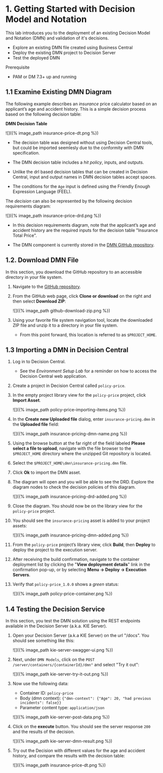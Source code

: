 # 1. Getting Started with Decision Model and Notation

This lab introduces you to the deployment of an existing Decision Model and Notation (DMN) and validation of it's decisions.

-   Explore an existing DMN file created using Business Central
-   Deploy the existing DMN project to Decision Server
-   Test the deployed DMN

Prerequisite

-   PAM or DM 7.3+ up and running

## 1.1 Examine Existing DMN Diagram

The following example describes an *insurance* price calculator based on an applicant’s age and accident history. This is a simple decision process based on the following decision table:

**DMN Decision Table**

![]({%  image_path insurance-price-dt.png %})

-   The decision table was designed without using Decision Central tools, but could be imported seemlesly due to the conformity with DMN specification.

-   The DMN decision table includes a *hit policy*, inputs, and outputs.

-   Unlike the drl based decision tables that can be created in Decision Central, input and output names in DMN decision tables accept spaces.

-   The conditions for the `Age` input is defined using the Friendly Enough Expression Language (FEEL).

The *decision* can also be represented by the following decision requirements diagram:

![]({%  image_path insurance-price-drd.png %})

-   In this decision requirements diagram, note that the applicant’s age and accident history are the required inputs for the decision table "Insurance Total Price".

-   The DMN component is currently stored in the [DMN GitHub repository](https://github.com/gpe-mw-training/bxms_decision_mgmt_foundations_lab/tree/master/dmn).

## 1.2. Download DMN File

In this section, you download the GitHub repository to an accessible directory in your file system.

1.  Navigate to the [GitHub repository](https://github.com/gpe-mw-training/bxms_decision_mgmt_foundations_lab).

2.  From the GitHub web page, click **Clone or download** on the right and then select **Download ZIP**:

    ![]({%  image_path github-download-zip.png %})

3.  Using your favorite file system navigation tool, locate the downloaded ZIP file and unzip it to a directory in your file system.

    -   From this point forward, this location is referred to as `$PROJECT_HOME`.

## 1.3 Importing a DMN in Decision Central

1.  Log in to Decision Central.

    -   See the *Environment Setup Lab* for a reminder on how to access the Decision Central web application.

2.  Create a project in Decision Central called `policy-price`.

3.  In the empty project library view for the `policy-price` project, click **Import Asset**.

    ![]({%  image_path policy-price-importing-items.png %})

4.  In the **Create new Uploaded file** dialog, enter `insurance-pricing.dmn` in the **Uploaded file** field:

    ![]({%  image_path insurance-pricing-dmn-name.png %})

5.  Using the browse button at the far right of the field labeled **Please select a file to upload**, navigate with the file browser to the `$PROJECT_HOME` directory where the unzipped Git repository is located.

6.  Select the `$PROJECT_HOME\dmn\insurance-pricing.dmn` file.

7.  Click **Ok** to import the DMN asset.

8.  The diagram will open and you will be able to see the DRD. Explore the diagram nodes to check the decision policies of this diagram. 

    ![]({%  image_path insurance-pricing-drd-added.png %})

9.  Close the diagram. You should now be on the library view for the `policy-price` project.

10. You should see the `insurance-pricing` asset is added to your project assets:

    ![]({%  image_path insurance-pricing-dmn-added.png %})

11. From the `policy-price` project’s library view, click **Build**, then **Deploy** to deploy the project to the execution server.

12. After receiving the build confirmation, navigate to the container deployment list by clicking the "**View deployment details**" link in the confirmation pop-up, or by selecting **Menu → Deploy → Execution Servers**.

13. Verify that `policy-price_1.0.0` shows a *green* status:

    ![]({%  image_path policy-price-container.png %})

## 1.4 Testing the Decision Service

In this section, you test the DMN solution using the REST endpoints available in the Decision Server (a.k.a. KIE Server).

1.  Open your Decision Server (a.k.a KIE Server) on the url "/docs". You should see something like this:

    ![]({%  image_path kie-server-swagger-ui.png %})

2. Next, under `DMN Models`, click on the `POST /server/containers/{containerId}/dmn"` and select "Try it out": 

   ![]({%  image_path kie-server-try-it-out.png %})

3. Now use the following data:

   * Container ID: `policy-price`
   * Body (dmn context): `{"dmn-context": {"Age": 20, "had previous incidents": false}}`
   * Parameter content type: `application/json`

   ![]({%  image_path kie-server-post-data.png %})

4. Click on the **execute** button. You should see the server response `200` and the results of the decision.

    ![]({%  image_path kie-server-dmn-result.png %})

1. Try out the Decision with different values for the age and accident history, and compare the results with the decision table:

   ![]({%  image_path insurance-price-dt.png %})


